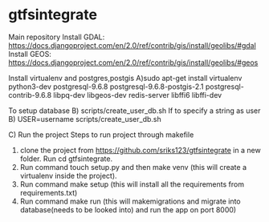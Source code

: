 # gtfsintegrate
Main repository
Install GDAL:  https://docs.djangoproject.com/en/2.0/ref/contrib/gis/install/geolibs/#gdal
Install GEOS: https://docs.djangoproject.com/en/2.0/ref/contrib/gis/install/geolibs/#geos

Install virtualenv and postgres,postgis
A)sudo apt-get install virtualenv python3-dev postgresql-9.6.8 postgresql-9.6.8-postgis-2.1 postgresql-contrib-9.6.8 libpq-dev libgeos-dev redis-server libffi6 libffi-dev

To setup database 
B) scripts/create_user_db.sh
If to specify a string as user 
B) USER=username scripts/create_user_db.sh

C) Run the project
Steps to run project through makefile 
1. clone the project from https://github.com/sriks123/gtfsintegrate in a new folder.
   Run cd gtfsintegrate.
2. Run command touch setup.py and then make venv  (this will create a virtualenv inside the project).
3. Run command make setup (this will install all the requirements from requirements.txt) 
4. Run command  make run (this will makemigrations and migrate into database(needs to be looked into) and run the app on port 8000)
